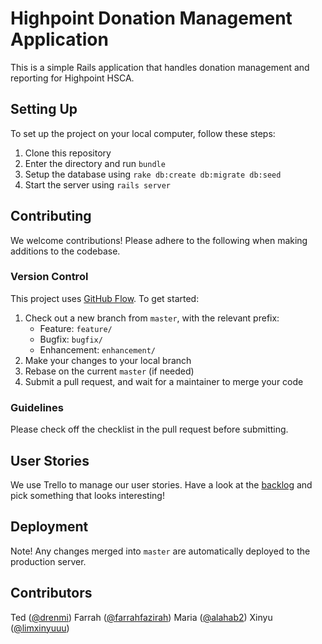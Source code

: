 # Highpoint Donation Management Application

This is a simple Rails application that handles donation management and
reporting for Highpoint HSCA. 

## Setting Up

To set up the project on your local computer, follow these steps:

1. Clone this repository
2. Enter the directory and run `bundle`
3. Setup the database using `rake db:create db:migrate db:seed`
4. Start the server using `rails server`

## Contributing

We welcome contributions! Please adhere to the following when making
 additions to the codebase.
 
### Version Control

This project uses [GitHub Flow](https://guides.github.com/introduction/flow/).
To get started:

1. Check out a new branch from `master`, with the relevant prefix:
   - Feature: `feature/`
   - Bugfix: `bugfix/`
   - Enhancement: `enhancement/`
2. Make your changes to your local branch
3. Rebase on the current `master` (if needed)
4. Submit a pull request, and wait for a maintainer to merge your code

### Guidelines

Please check off the checklist in the pull request before submitting.

## User Stories

We use Trello to manage our user stories. Have a look at the
[backlog](https://trello.com/b/2JfXTta8/highpoint) and pick something that
looks interesting!

## Deployment

Note! Any changes merged into `master` are automatically deployed to the
production server.

## Contributors

Ted ([@drenmi](https://github.com/Drenmi))
Farrah ([@farrahfazirah](https://github.com/farrahfazirah))
Maria ([@alahab2](https://github.com/alahab2))
Xinyu ([@limxinyuuu](https://github.com/limxinyuuu))
